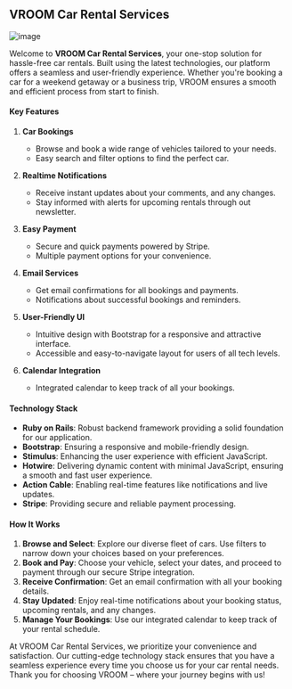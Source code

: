 ## VROOM Car Rental Services

![image](https://github.com/sparshalc/vroom_car_rental/assets/116902652/06da539d-40e3-42cc-8758-9017f8f71f32)

Welcome to **VROOM Car Rental Services**, your one-stop solution for hassle-free car rentals. Built using the latest technologies, our platform offers a seamless and user-friendly experience. Whether you're booking a car for a weekend getaway or a business trip, VROOM ensures a smooth and efficient process from start to finish.

#### Key Features

1. **Car Bookings**
   - Browse and book a wide range of vehicles tailored to your needs.
   - Easy search and filter options to find the perfect car.

2. **Realtime Notifications**
   - Receive instant updates about your comments, and any changes.
   - Stay informed with alerts for upcoming rentals through out newsletter.

3. **Easy Payment**
   - Secure and quick payments powered by Stripe.
   - Multiple payment options for your convenience.

4. **Email Services**
   - Get email confirmations for all bookings and payments.
   - Notifications about successful bookings and reminders.

5. **User-Friendly UI**
   - Intuitive design with Bootstrap for a responsive and attractive interface.
   - Accessible and easy-to-navigate layout for users of all tech levels.

6. **Calendar Integration**
   - Integrated calendar to keep track of all your bookings.

#### Technology Stack

- **Ruby on Rails**: Robust backend framework providing a solid foundation for our application.
- **Bootstrap**: Ensuring a responsive and mobile-friendly design.
- **Stimulus**: Enhancing the user experience with efficient JavaScript.
- **Hotwire**: Delivering dynamic content with minimal JavaScript, ensuring a smooth and fast user experience.
- **Action Cable**: Enabling real-time features like notifications and live updates.
- **Stripe**: Providing secure and reliable payment processing.

#### How It Works

1. **Browse and Select**: Explore our diverse fleet of cars. Use filters to narrow down your choices based on your preferences.
2. **Book and Pay**: Choose your vehicle, select your dates, and proceed to payment through our secure Stripe integration.
3. **Receive Confirmation**: Get an email confirmation with all your booking details.
4. **Stay Updated**: Enjoy real-time notifications about your booking status, upcoming rentals, and any changes.
5. **Manage Your Bookings**: Use our integrated calendar to keep track of your rental schedule.

At VROOM Car Rental Services, we prioritize your convenience and satisfaction. Our cutting-edge technology stack ensures that you have a seamless experience every time you choose us for your car rental needs. Thank you for choosing VROOM – where your journey begins with us!
